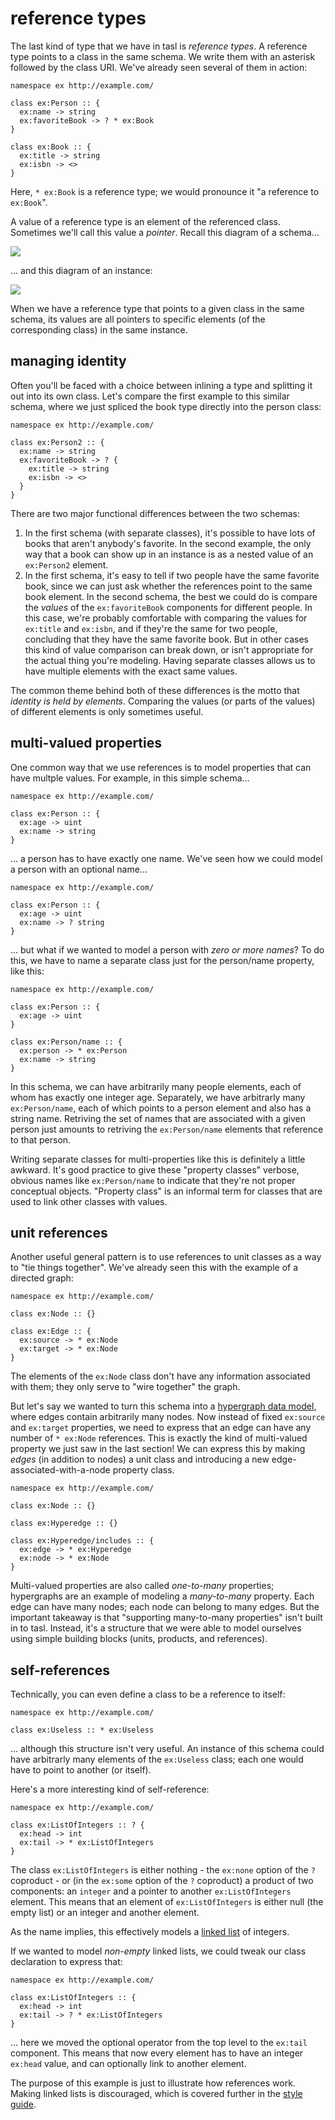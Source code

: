 # reference types

The last kind of type that we have in tasl is _reference types_. A reference type points to a class in the same schema. We write them with an asterisk followed by the class URI. We've already seen several of them in action:

```tasl
namespace ex http://example.com/

class ex:Person :: {
  ex:name -> string
  ex:favoriteBook -> ? * ex:Book
}

class ex:Book :: {
  ex:title -> string
  ex:isbn -> <>
}
```

Here, `* ex:Book` is a reference type; we would pronounce it "a reference to `ex:Book`".

A value of a reference type is an element of the referenced class. Sometimes we'll call this value a _pointer_. Recall this diagram of a schema...

![](/images/schema.png)

... and this diagram of an instance:

![](/images/instance.png)

When we have a reference type that points to a given class in the same schema, its values are all pointers to specific elements (of the corresponding class) in the same instance.

## managing identity

Often you'll be faced with a choice between inlining a type and splitting it out into its own class. Let's compare the first example to this similar schema, where we just spliced the book type directly into the person class:

```tasl
namespace ex http://example.com/

class ex:Person2 :: {
  ex:name -> string
  ex:favoriteBook -> ? {
    ex:title -> string
    ex:isbn -> <>
  }
}
```

There are two major functional differences between the two schemas:

1. In the first schema (with separate classes), it's possible to have lots of books that aren't anybody's favorite. In the second example, the only way that a book can show up in an instance is as a nested value of an `ex:Person2` element.
2. In the first schema, it's easy to tell if two people have the same favorite book, since we can just ask whether the references point to the same book element. In the second schema, the best we could do is compare the _values_ of the `ex:favoriteBook` components for different people. In this case, we're probably comfortable with comparing the values for `ex:title` and `ex:isbn`, and if they're the same for two people, concluding that they have the same favorite book. But in other cases this kind of value comparison can break down, or isn't appropriate for the actual thing you're modeling. Having separate classes allows us to have multiple elements with the exact same values.

The common theme behind both of these differences is the motto that _identity is held by elements_. Comparing the values (or parts of the values) of different elements is only sometimes useful.

## multi-valued properties

One common way that we use references is to model properties that can have multple values. For example, in this simple schema...

```tasl
namespace ex http://example.com/

class ex:Person :: {
  ex:age -> uint
  ex:name -> string
}
```

... a person has to have exactly one name. We've seen how we could model a person with an optional name...

```tasl
namespace ex http://example.com/

class ex:Person :: {
  ex:age -> uint
  ex:name -> ? string
}
```

... but what if we wanted to model a person with _zero or more names_? To do this, we have to name a separate class just for the person/name property, like this:

```tasl
namespace ex http://example.com/

class ex:Person :: {
  ex:age -> uint
}

class ex:Person/name :: {
  ex:person -> * ex:Person
  ex:name -> string
}
```

In this schema, we can have arbitrarily many people elements, each of whom has exactly one integer age. Separately, we have arbitrarly many `ex:Person/name`, each of which points to a person element and also has a string name. Retriving the set of names that are associated with a given person just amounts to retriving the `ex:Person/name` elements that reference to that person.

Writing separate classes for multi-properties like this is definitely a little awkward. It's good practice to give these "property classes" verbose, obvious names like `ex:Person/name` to indicate that they're not proper conceptual objects. "Property class" is an informal term for classes that are used to link other classes with values.

## unit references

Another useful general pattern is to use references to unit classes as a way to "tie things together". We've already seen this with the example of a directed graph:

```tasl
namespace ex http://example.com/

class ex:Node :: {}

class ex:Edge :: {
  ex:source -> * ex:Node
  ex:target -> * ex:Node
}
```

The elements of the `ex:Node` class don't have any information associated with them; they only serve to "wire together" the graph.

But let's say we wanted to turn this schema into a [hypergraph data model](https://en.wikipedia.org/wiki/Hypergraph), where edges contain arbitrarily many nodes. Now instead of fixed `ex:source` and `ex:target` properties, we need to express that an edge can have any number of `* ex:Node` references. This is exactly the kind of multi-valued property we just saw in the last section! We can express this by making _edges_ (in addition to nodes) a unit class and introducing a new edge-associated-with-a-node property class.

```tasl
namespace ex http://example.com/

class ex:Node :: {}

class ex:Hyperedge :: {}

class ex:Hyperedge/includes :: {
  ex:edge -> * ex:Hyperedge
  ex:node -> * ex:Node
}
```

Multi-valued properties are also called _one-to-many_ properties; hypergraphs are an example of modeling a _many-to-many_ property. Each edge can have many nodes; each node can belong to many edges. But the important takeaway is that "supporting many-to-many properties" isn't built in to tasl. Instead, it's a structure that we were able to model ourselves using simple building blocks (units, products, and references).

## self-references

Technically, you can even define a class to be a reference to itself:

```tasl
namespace ex http://example.com/

class ex:Useless :: * ex:Useless
```

... although this structure isn't very useful. An instance of this schema could have arbitrarly many elements of the `ex:Useless` class; each one would have to point to another (or itself).

Here's a more interesting kind of self-reference:

```tasl
namespace ex http://example.com/

class ex:ListOfIntegers :: ? {
  ex:head -> int
  ex:tail -> * ex:ListOfIntegers
}
```

The class `ex:ListOfIntegers` is either nothing - the `ex:none` option of the `?` coproduct - or (in the `ex:some` option of the `?` coproduct) a product of two components: an `integer` and a pointer to another `ex:ListOfIntegers` element. This means that an element of `ex:ListOfIntegers` is either null (the empty list) or an integer and another element.

As the name implies, this effectively models a [linked list](https://en.wikipedia.org/wiki/Linked_list) of integers.

If we wanted to model _non-empty_ linked lists, we could tweak our class declaration to express that:

```tasl
namespace ex http://example.com/

class ex:ListOfIntegers :: {
  ex:head -> int
  ex:tail -> ? * ex:ListOfIntegers
}
```

... here we moved the optional operator from the top level to the `ex:tail` component. This means that now every element has to have an integer `ex:head` value, and can optionally link to another element.

The purpose of this example is just to illustrate how references work. Making linked lists is discouraged, which is covered further in the [style guide](/docs/style-guide).
